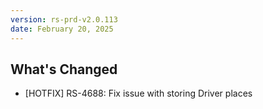 ```yaml
---
version: rs-prd-v2.0.113
date: February 20, 2025
---
```


## What's Changed
* [HOTFIX] RS-4688: Fix issue with storing Driver places